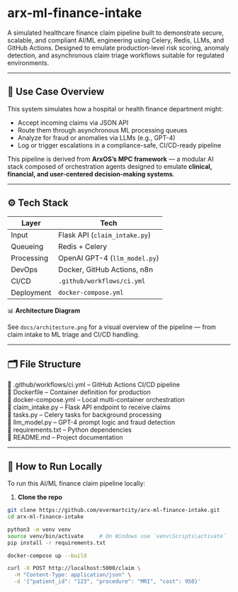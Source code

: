# arx-ml-finance-intake

A simulated healthcare finance claim pipeline built to demonstrate secure, scalable, and compliant AI/ML engineering using Celery, Redis, LLMs, and GitHub Actions. Designed to emulate production-level risk scoring, anomaly detection, and asynchronous claim triage workflows suitable for regulated environments.

---

## 🧠 Use Case Overview

This system simulates how a hospital or health finance department might:

- Accept incoming claims via JSON API
- Route them through asynchronous ML processing queues
- Analyze for fraud or anomalies via LLMs (e.g., GPT-4)
- Log or trigger escalations in a compliance-safe, CI/CD-ready pipeline

This pipeline is derived from **ArxOS’s MPC framework** — a modular AI stack composed of orchestration agents designed to emulate **clinical, financial, and user-centered decision-making systems**.

---

## ⚙️ Tech Stack

| Layer         | Tech                       |
|---------------|----------------------------|
| Input         | Flask API (`claim_intake.py`) |
| Queueing      | Redis + Celery             |
| Processing    | OpenAI GPT-4 (`llm_model.py`) |
| DevOps        | Docker, GitHub Actions, n8n |
| CI/CD         | `.github/workflows/ci.yml` |
| Deployment    | `docker-compose.yml`       |

📊 **Architecture Diagram**

See `docs/architecture.png` for a visual overview of the pipeline — from claim intake to ML triage and CI/CD handling.

---
## 🗂️ File Structure

📁 .github/workflows/ci.yml – GitHub Actions CI/CD pipeline  
🐳 Dockerfile – Container definition for production  
🐳 docker-compose.yml – Local multi-container orchestration  
📄 claim_intake.py – Flask API endpoint to receive claims  
📄 tasks.py – Celery tasks for background processing  
📄 llm_model.py – GPT-4 prompt logic and fraud detection  
📄 requirements.txt – Python dependencies  
📄 README.md – Project documentation

---

## 🧪 How to Run Locally

To run this AI/ML finance claim pipeline locally:

1. **Clone the repo**

```bash
git clone https://github.com/evermartcity/arx-ml-finance-intake.git
cd arx-ml-finance-intake

python3 -m venv venv
source venv/bin/activate     # On Windows use `venv\Scripts\activate`
pip install -r requirements.txt

docker-compose up --build

curl -X POST http://localhost:5000/claim \
  -H "Content-Type: application/json" \
  -d '{"patient_id": "123", "procedure": "MRI", "cost": 950}'
